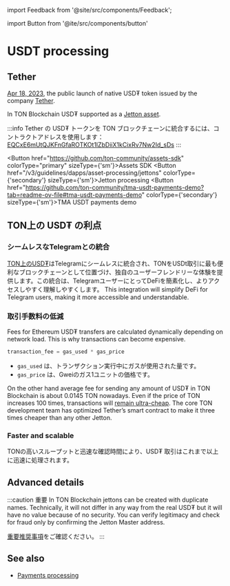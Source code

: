import Feedback from '@site/src/components/Feedback';

import Button from '@ite/src/components/button'

# USDT processing

## Tether

[Apr 18, 2023](https://t.me/toncoin/824), the public launch of native USD₮ token issued by the company <a href="https://tether.to/en/" target="_blank">Tether</a>.

In TON Blockchain USD₮ supported as a [Jetton asset](/v3/guidelines/dapps/asset-processing/jettons).

:::info
Tether の USD₮ トークンを TON ブロックチェーンに統合するには、コントラクトアドレスを使用します：
[EQCxE6mUtQJKFnGfaROTKOt1lZbDiiX1kCixRv7Nw2Id_sDs](https://tonviewer.com/EQCxE6mUtQJKFnGfaROTKOt1lZbDiiX1kCixRv7Nw2Id_sDs?section=jetton)
:::

<Button href="https://github.com/ton-community/assets-sdk" colorType="primary" sizeType={'sm'}>Assets SDK</Button>
<Button href="/v3/guidelines/dapps/asset-processing/jettons" colorType={'secondary'} sizeType={'sm'}>Jetton processing</Button>
<Button href="https://github.com/ton-community/tma-usdt-payments-demo?tab=readme-ov-file#tma-usdt-payments-demo" colorType={'secondary'} sizeType={'sm'}>TMA USDT payments demo</Button>

## TON上の USD₮ の利点

### シームレスなTelegramとの統合

[TON上のUSD₮](https://ton.org/borderless)はTelegramにシームレスに統合され、TONをUSDt取引に最も便利なブロックチェーンとして位置づけ、独自のユーザーフレンドリーな体験を提供します。この統合は、TelegramユーザーにとってDeFiを簡素化し、よりアクセスしやすく理解しやすくします。 This integration will simplify DeFi for Telegram users, making it more accessible and understandable.

### 取引手数料の低減

Fees for Ethereum USD₮ transfers are calculated dynamically depending on network load. This is why transactions can become expensive.

 ```cpp
 transaction_fee = gas_used * gas_price
 ```

- `gas_used` は、トランザクション実行中にガスが使用された量です。
- `gas_price` は、Gweiのガス1ユニットの価格です。

On the other hand average fee for sending any amount of USD₮ in TON Blockchain is about 0.0145 TON nowadays. Even if the price of TON increases 100 times, transactions will [remain ultra-cheap](/v3/documentation/smart-contracts/transaction-fees/fees#average-transaction-cost). The core TON development team has optimized Tether’s smart contract to make it three times cheaper than any other Jetton.

### Faster and scalable

TONの高いスループットと迅速な確認時間により、USD₮ 取引はこれまで以上に迅速に処理されます。

## Advanced details

:::caution 重要
In TON Blockchain jettons can be created with duplicate names. Technically, it will not differ in any way from the real USD₮ but it will have no value because of no security. You can verify legitimacy and check for fraud only by confirming the Jetton Master address.

[重要推奨事項](/v3/guidelines/dapps/asset-processing/jettons)をご確認ください。
:::

## See also

- [Payments processing](/v3/guidelines/dapps/asset-processing/payments-processing)

<Feedback />

